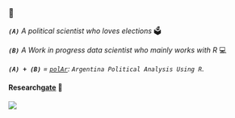 ### 👋

***`(A)`** A political scientist who loves elections* 🗳️

***`(B)`** A Work in progress data scientist who mainly works with R* 💻

***`(A) + (B)`** = [`polAr`](https://github.com/politicaargentina/): `Argentina Political Analysis Using R`*.

#### Research[gate](https://www.researchgate.net/profile/Juan-Ruiz-Nicolini) 🔗

![](https://www.researchgate.net/profile/Juan_Ruiz_Nicolini/publication/322663247/figure/fig1/AS:586008689127424@1516726767313/Figura-1-Analisis-de-doble-diferencia-Impacto-de-un-nuevo-sistema-de-votacion-en-la_W640.jpg)
